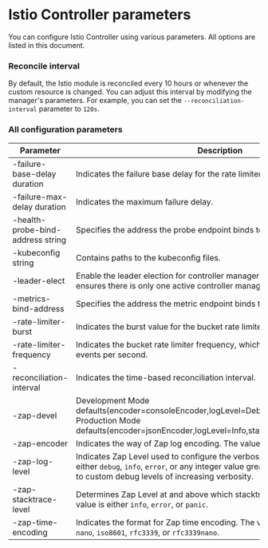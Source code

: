 # Istio Controller parameters 

You can configure Istio Controller using various parameters. All options are listed in this document.

### Reconcile interval

By default, the Istio module is reconciled every 10 hours or whenever the custom resource is changed. You can adjust this interval by modifying the manager's parameters. For example, you can set the `--reconciliation-interval` parameter to `120s`.

### All configuration parameters

| Parameter                         | Description                                                                                                                                                                                                      | Default |
|-----------------------------------|------------------------------------------------------------------------------------------------------------------------------------------------------------------------------------------------------------------|---------|
| -failure-base-delay duration      | Indicates the failure base delay for the rate limiter.                                                                                                                                                           | 1s      |
| -failure-max-delay duration       | Indicates the maximum failure delay.                                                                                                                                                                             | 16m40s  |
| -health-probe-bind-address string | Specifies the address the probe endpoint binds to.                                                                                                                                                               | :8091   |
| -kubeconfig string                | Contains paths to the kubeconfig files.                                                                                                                                                                          |         |
| -leader-elect                     | Enable the leader election for controller manager. Enabling the election ensures there is only one active controller manager.                                                                                    |         |
| -metrics-bind-address             | Specifies the address the metric endpoint binds to.                                                                                                                                                              | :8090   |
| -rate-limiter-burst               | Indicates the burst value for the bucket rate limiter.                                                                                                                                                           | 200     |
| -rate-limiter-frequency           | Indicates the bucket rate limiter frequency, which signifies the number of events per second.                                                                                                                    | 30      |
| -reconciliation-interval          | Indicates the time-based reconciliation interval.                                                                                                                                                                | 10h0m0s |
| -zap-devel                        | Development Mode defaults(encoder=consoleEncoder,logLevel=Debug,stackTraceLevel=Warn). Production Mode defaults(encoder=jsonEncoder,logLevel=Info,stackTraceLevel=Error)                                         | true    |
| -zap-encoder                      | Indicates the way of Zap log encoding. The value is either `json` or `console`.                                                                                                                                  |         |
| -zap-log-level                    | Indicates Zap Level used to configure the verbosity of logging. The value is either `debug`, `info`, `error`, or any integer value greater than 0, corresponding to custom debug levels of increasing verbosity. |         |
| -zap-stacktrace-level             | Determines Zap Level at and above which stacktraces are captured. The value is either `info`, `error`, or `panic`.                                                                                               |         |
| -zap-time-encoding                | Indicates the format for Zap time encoding. The value is either `epoch`, `millis`, `nano`, `iso8601`, `rfc3339`, or `rfc3339nano`.                                                                               | `epoch` |
